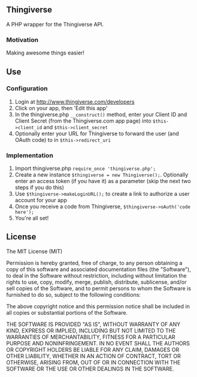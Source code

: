 ## Thingiverse
A PHP wrapper for the Thingiverse API.

### Motivation
Making awesome things easier!

## Use
### Configuration
1. Login at http://www.thingiverse.com/developers
2. Click on your app, then 'Edit this app'
3. In the thingiverse.php `__construct()` method, enter your Client ID and Client Secret (from the Thingiverse.com app page) into `$this->client_id` and `$this->client_secret`
4. Optionally enter your URL for Thingiverse to forward the user (and OAuth code) to in `$this->redirect_uri`

### Implementation
1. Import thingiverse.php `require_once 'thingiverse.php';`
2. Create a new instance `$thingiverse = new Thingiverse();`. Optionally enter an access token (if you have it) as a parameter (skip the next two steps if you do this)
3. Use `$thingiverse->makeLoginURL();` to create a link to authorize a user account for your app
4. Once you receive a code from Thingiverse, `$thingiverse->oAuth('code here');`
5. You're all set! 

## License
The MIT License (MIT)

Permission is hereby granted, free of charge, to any person obtaining a copy of
this software and associated documentation files (the "Software"), to deal in
the Software without restriction, including without limitation the rights to
use, copy, modify, merge, publish, distribute, sublicense, and/or sell copies of
the Software, and to permit persons to whom the Software is furnished to do so,
subject to the following conditions:

The above copyright notice and this permission notice shall be included in all
copies or substantial portions of the Software.

THE SOFTWARE IS PROVIDED "AS IS", WITHOUT WARRANTY OF ANY KIND, EXPRESS OR
IMPLIED, INCLUDING BUT NOT LIMITED TO THE WARRANTIES OF MERCHANTABILITY, FITNESS
FOR A PARTICULAR PURPOSE AND NONINFRINGEMENT. IN NO EVENT SHALL THE AUTHORS OR
COPYRIGHT HOLDERS BE LIABLE FOR ANY CLAIM, DAMAGES OR OTHER LIABILITY, WHETHER
IN AN ACTION OF CONTRACT, TORT OR OTHERWISE, ARISING FROM, OUT OF OR IN
CONNECTION WITH THE SOFTWARE OR THE USE OR OTHER DEALINGS IN THE SOFTWARE.
